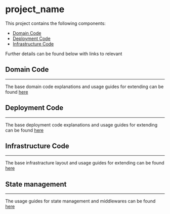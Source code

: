 # project_name

This project contains the following components:

- [Domain Code](<##Domain\ \Code>)
- [Deployment Code](<##Deployment\ \Code>)
- [Infrastructure Code](<##Infrastructure\ \Code>)

Further details can be found below with links to relevant

<!--
This will be replaced by the cli depending on what selections were made during the bootstrap process
-->

## Domain Code

---

The base domain code explanations and usage guides for extending can be found
[here](./domain.md)

## Deployment Code

---

The base deployment code explanations and usage guides for extending can be
found [here](./deployment.md)

## Infrastructure Code

---

The base infrastracture layout and usage guides for extending can be found
[here](./infrastructure.md)

## State management

---

The usage guides for state management and middlewares can be found
[here](./state-management.md)
